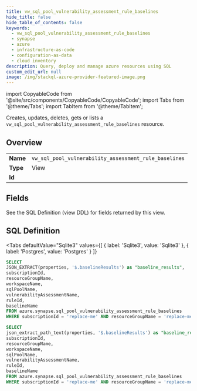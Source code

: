 ```yaml
--- 
title: vw_sql_pool_vulnerability_assessment_rule_baselines
hide_title: false
hide_table_of_contents: false
keywords:
  - vw_sql_pool_vulnerability_assessment_rule_baselines
  - synapse
  - azure
  - infrastructure-as-code
  - configuration-as-data
  - cloud inventory
description: Query, deploy and manage azure resources using SQL
custom_edit_url: null
image: /img/stackql-azure-provider-featured-image.png
---
```


import CopyableCode from '@site/src/components/CopyableCode/CopyableCode';
import Tabs from '@theme/Tabs';
import TabItem from '@theme/TabItem';

Creates, updates, deletes, gets or lists a <code>vw_sql_pool_vulnerability_assessment_rule_baselines</code> resource.

## Overview
<table><tbody>
<tr><td><b>Name</b></td><td><code>vw_sql_pool_vulnerability_assessment_rule_baselines</code></td></tr>
<tr><td><b>Type</b></td><td>View</td></tr>
<tr><td><b>Id</b></td><td><CopyableCode code="azure.synapse.vw_sql_pool_vulnerability_assessment_rule_baselines" /></td></tr>
</tbody></table>

## Fields

See the SQL Definition (view DDL) for fields returned by this view.

## SQL Definition

<Tabs
defaultValue="Sqlite3"
values={[
{ label: 'Sqlite3', value: 'Sqlite3' },
{ label: 'Postgres', value: 'Postgres' }
]}
>
<TabItem value="Sqlite3">

```sql
SELECT
JSON_EXTRACT(properties, '$.baselineResults') as "baseline_results",
subscriptionId,
resourceGroupName,
workspaceName,
sqlPoolName,
vulnerabilityAssessmentName,
ruleId,
baselineName
FROM azure.synapse.sql_pool_vulnerability_assessment_rule_baselines
WHERE subscriptionId = 'replace-me' AND resourceGroupName = 'replace-me' AND workspaceName = 'replace-me' AND sqlPoolName = 'replace-me' AND vulnerabilityAssessmentName = 'replace-me' AND ruleId = 'replace-me' AND baselineName = 'replace-me';
```

</TabItem>
<TabItem value="Postgres">

```sql
SELECT
json_extract_path_text(properties, '$.baselineResults') as "baseline_results",
subscriptionId,
resourceGroupName,
workspaceName,
sqlPoolName,
vulnerabilityAssessmentName,
ruleId,
baselineName
FROM azure.synapse.sql_pool_vulnerability_assessment_rule_baselines
WHERE subscriptionId = 'replace-me' AND resourceGroupName = 'replace-me' AND workspaceName = 'replace-me' AND sqlPoolName = 'replace-me' AND vulnerabilityAssessmentName = 'replace-me' AND ruleId = 'replace-me' AND baselineName = 'replace-me';
```

</TabItem>
</Tabs>
